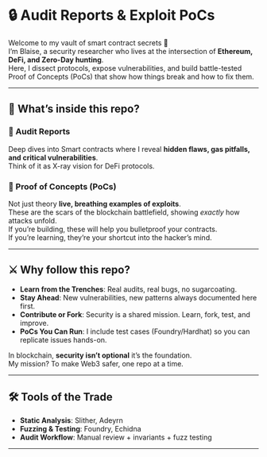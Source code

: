 # 🔒 Audit Reports & Exploit PoCs

Welcome to my vault of smart contract secrets 🔑  
I’m Blaise, a security researcher who lives at the intersection of **Ethereum, DeFi, and Zero-Day hunting**.  
Here, I dissect protocols, expose vulnerabilities, and build battle-tested Proof of Concepts (PoCs) that show how things break and how to fix them.

---

## 🚀 What’s inside this repo?

### 📜 Audit Reports
Deep dives into Smart contracts where I reveal **hidden flaws, gas pitfalls, and critical vulnerabilities**.  
Think of it as X-ray vision for DeFi protocols.

### 🧨 Proof of Concepts (PoCs)
Not just theory **live, breathing examples of exploits**.  
These are the scars of the blockchain battlefield, showing *exactly* how attacks unfold.  
If you’re building, these will help you bulletproof your contracts.  
If you’re learning, they’re your shortcut into the hacker’s mind.

---

## ⚔️ Why follow this repo?

- **Learn from the Trenches**: Real audits, real bugs, no sugarcoating.  
- **Stay Ahead**: New vulnerabilities, new patterns always documented here first.  
- **Contribute or Fork**: Security is a shared mission. Learn, fork, test, and improve.  
- **PoCs You Can Run**: I include test cases (Foundry/Hardhat) so you can replicate issues hands-on.  

In blockchain, **security isn’t optional** it’s the foundation.  
My mission? To make Web3 safer, one repo at a time.  

---

## 🛠️ Tools of the Trade
- **Static Analysis**: Slither, Adeyrn 
- **Fuzzing & Testing**: Foundry, Echidna  
- **Audit Workflow**: Manual review + invariants + fuzz testing  

---


